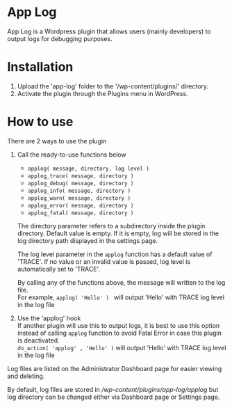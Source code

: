 # App Log
App Log is a Wordpress plugin that allows users (mainly developers) to output logs for debugging purposes.

# Installation
1.	Upload the 'app-log' folder to the '/wp-content/plugins/' directory.
2. Activate the plugin through the Plugins menu in WordPress.

# How to use
There are 2 ways to use the plugin
1. Call the ready-to-use functions below
   - `applog( message, directory, log level )`
   - `applog_trace( message, directory )`
   - `applog_debug( message, directory )`
   - `applog_info( message, directory )`
   - `applog_warn( message, directory )`
   - `applog_error( message, directory )`
   - `applog_fatal( message, directory )`

  	The directory parameter refers to a subdirectory inside the plugin directory. Default value is empty. If it is empty, log will be stored in the log directory path displayed in the settings page.

	The log level parameter in the `applog` function has a default value of 'TRACE'. If no value or an invalid value is passed, log level is automatically set to 'TRACE'.

	By calling any of the functions above, the message will written to the log file.\
	For example, `applog( 'Hello' ) ` will output 'Hello' with TRACE log level in the log file

2. Use the 'applog' hook\
	If another plugin will use this to output logs, it is best to use this option instead of calling `applog` function to avoid Fatal Error in case this plugin is deactivated.\
	`do_action( 'applog' , 'Hello' )` will output 'Hello' with TRACE log level in the log file

Log files are listed on the Administrator Dashboard page for easier viewing and deleting.

By default, log files are stored in */wp-content/plugins/app-log/applog* but log directory can be changed either via Dashboard page or Settings page.